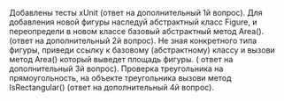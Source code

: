 Добавлены тесты xUnit (ответ на дополнительный 1й вопрос).
Для добавления новой фигуры наследуй абстрактный класс Figure, и переопредели в новом классе базовый абстрактный метод Area(). (ответ на дополнительный 2й вопрос).
Не зная конкретного типа фигуры, приведи ссылку к базовому (абстрактному) классу и вызови метод Area() который выведет площадь фигуры. ( ответ на дополнительный 3й вопрос).
Проверка треугольника на прямоугольность, на объекте треугольника вызови метод IsRectangular() (ответ на дополнительный 4й вопрос).

